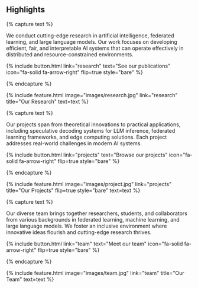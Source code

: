 ---
---

## Highlights

{% capture text %}

We conduct cutting-edge research in artificial intelligence, federated learning, and large language models. Our work focuses on developing efficient, fair, and interpretable AI systems that can operate effectively in distributed and resource-constrained environments.

{%
  include button.html
  link="research"
  text="See our publications"
  icon="fa-solid fa-arrow-right"
  flip=true
  style="bare"
%}

{% endcapture %}

{%
  include feature.html
  image="images/research.jpg"
  link="research"
  title="Our Research"
  text=text
%}

{% capture text %}

Our projects span from theoretical innovations to practical applications, including speculative decoding systems for LLM inference, federated learning frameworks, and edge computing solutions. Each project addresses real-world challenges in modern AI systems.

{%
  include button.html
  link="projects"
  text="Browse our projects"
  icon="fa-solid fa-arrow-right"
  flip=true
  style="bare"
%}

{% endcapture %}

{%
  include feature.html
  image="images/project.jpg"
  link="projects"
  title="Our Projects"
  flip=true
  style="bare"
  text=text
%}

{% capture text %}

Our diverse team brings together researchers, students, and collaborators from various backgrounds in federated learning, machine learning, and large language models. We foster an inclusive environment where innovative ideas flourish and cutting-edge research thrives.

{%
  include button.html
  link="team"
  text="Meet our team"
  icon="fa-solid fa-arrow-right"
  flip=true
  style="bare"
%}

{% endcapture %}

{%
  include feature.html
  image="images/team.jpg"
  link="team"
  title="Our Team"
  text=text
%}
